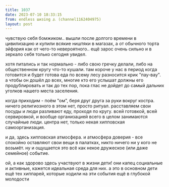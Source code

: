 ```yaml
---
title: 1037
date: 2023-07-10 18:33:15
from: endless шизing ⍼ (channel1162404975)
layout: post
---
```


чувствую себя бомжиком.. вышли после долгого времени в цивилизацию и купили всякие ништяки в магазах, а от обычного торта эйфория как от чего-то невероятного.. ещё зарос очень сильно и в зеркало себя только сегодня увидел.

хотя питались и так нормально - либо свою гречку делали, либо на общественном кругу что-то кушали. там короче у нас в период когда готовится и будет готова еда по всему лесу разносится крик "пау-вау". а чтобы он дошёл до всех, многие кто его услышат должны его продублировать и так до тех пор, пока глас не дойдет до самый дальних уголков нашего места заселения.

когда приходим - поём "ом", беря друг друга за руки вокруг костра. ничего религиозного в этом нет, просто ритуал. расставляем свои посуды и люди разливают еду, проходя по кругу. всей готовкой, всей сервировкой, и вообще организацией всего в целом занимаются случайные люди. центра нет, только некая хипповская самоорганизация.

и да, здесь хипповская атмосфера. и атмосфера доверия - все спокойно оставляют свои вещи в палатках, никто ничего ни у кого не возьмёт. ну и ощущается это всё как некое дружеское (или даже семейное) событие. 

ой, а как здорово здесь участвуют в жизни дети! они капец социальные и активные, кажется идеальная среда для них. а это в основном дети ещё тех хиппарей, которые ходили на эти события ещё в глубокой молодости
